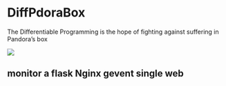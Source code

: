 # DiffPdoraBox
The Differentiable Programming is the hope of fighting against suffering in Pandora’s box

![](https://github.com/zhaohongqiangsoliva/DiffPdoraBox/blob/master/src/image/logo.png)
## monitor a flask Nginx gevent single web 
